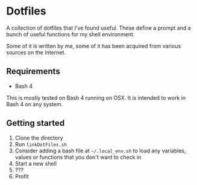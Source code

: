 # Dotfiles

A collection of dotfiles that I've found useful. These define a prompt and a bunch of useful functions for my shell environment.

Some of it is written by me, some of it has been acquired from various sources on the Internet.

## Requirements

* Bash 4

This is mostly tested on Bash 4 running on OSX. It is intended to work in Bash 4 on any system.

## Getting started

1. Clone the directory
1. Run `linkDotFiles.sh`
1. Consider adding a bash file at `~/.local_env.sh` to load any variables, values or functions that you don't want to check in
1. Start a new shell
1. ???
1. Profit
